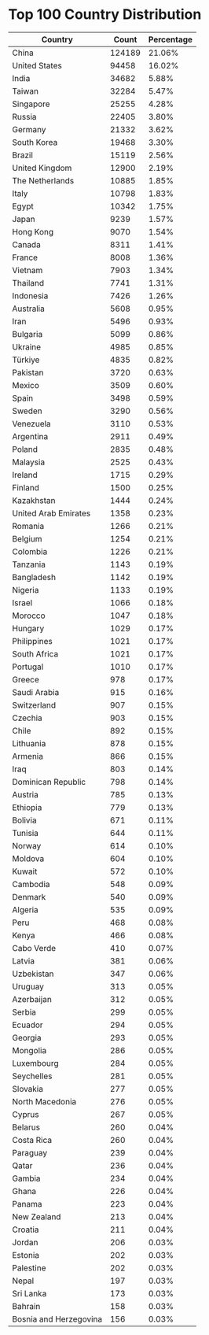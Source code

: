 # Top 100 Country Distribution
| Country | Count | Percentage |
|----|----|----|
| China | 124189 | 21.06% |
| United States | 94458 | 16.02% |
| India | 34682 | 5.88% |
| Taiwan | 32284 | 5.47% |
| Singapore | 25255 | 4.28% |
| Russia | 22405 | 3.80% |
| Germany | 21332 | 3.62% |
| South Korea | 19468 | 3.30% |
| Brazil | 15119 | 2.56% |
| United Kingdom | 12900 | 2.19% |
| The Netherlands | 10885 | 1.85% |
| Italy | 10798 | 1.83% |
| Egypt | 10342 | 1.75% |
| Japan | 9239 | 1.57% |
| Hong Kong | 9070 | 1.54% |
| Canada | 8311 | 1.41% |
| France | 8008 | 1.36% |
| Vietnam | 7903 | 1.34% |
| Thailand | 7741 | 1.31% |
| Indonesia | 7426 | 1.26% |
| Australia | 5608 | 0.95% |
| Iran | 5496 | 0.93% |
| Bulgaria | 5099 | 0.86% |
| Ukraine | 4985 | 0.85% |
| Türkiye | 4835 | 0.82% |
| Pakistan | 3720 | 0.63% |
| Mexico | 3509 | 0.60% |
| Spain | 3498 | 0.59% |
| Sweden | 3290 | 0.56% |
| Venezuela | 3110 | 0.53% |
| Argentina | 2911 | 0.49% |
| Poland | 2835 | 0.48% |
| Malaysia | 2525 | 0.43% |
| Ireland | 1715 | 0.29% |
| Finland | 1500 | 0.25% |
| Kazakhstan | 1444 | 0.24% |
| United Arab Emirates | 1358 | 0.23% |
| Romania | 1266 | 0.21% |
| Belgium | 1254 | 0.21% |
| Colombia | 1226 | 0.21% |
| Tanzania | 1143 | 0.19% |
| Bangladesh | 1142 | 0.19% |
| Nigeria | 1133 | 0.19% |
| Israel | 1066 | 0.18% |
| Morocco | 1047 | 0.18% |
| Hungary | 1029 | 0.17% |
| Philippines | 1021 | 0.17% |
| South Africa | 1021 | 0.17% |
| Portugal | 1010 | 0.17% |
| Greece | 978 | 0.17% |
| Saudi Arabia | 915 | 0.16% |
| Switzerland | 907 | 0.15% |
| Czechia | 903 | 0.15% |
| Chile | 892 | 0.15% |
| Lithuania | 878 | 0.15% |
| Armenia | 866 | 0.15% |
| Iraq | 803 | 0.14% |
| Dominican Republic | 798 | 0.14% |
| Austria | 785 | 0.13% |
| Ethiopia | 779 | 0.13% |
| Bolivia | 671 | 0.11% |
| Tunisia | 644 | 0.11% |
| Norway | 614 | 0.10% |
| Moldova | 604 | 0.10% |
| Kuwait | 572 | 0.10% |
| Cambodia | 548 | 0.09% |
| Denmark | 540 | 0.09% |
| Algeria | 535 | 0.09% |
| Peru | 468 | 0.08% |
| Kenya | 466 | 0.08% |
| Cabo Verde | 410 | 0.07% |
| Latvia | 381 | 0.06% |
| Uzbekistan | 347 | 0.06% |
| Uruguay | 313 | 0.05% |
| Azerbaijan | 312 | 0.05% |
| Serbia | 299 | 0.05% |
| Ecuador | 294 | 0.05% |
| Georgia | 293 | 0.05% |
| Mongolia | 286 | 0.05% |
| Luxembourg | 284 | 0.05% |
| Seychelles | 281 | 0.05% |
| Slovakia | 277 | 0.05% |
| North Macedonia | 276 | 0.05% |
| Cyprus | 267 | 0.05% |
| Belarus | 260 | 0.04% |
| Costa Rica | 260 | 0.04% |
| Paraguay | 239 | 0.04% |
| Qatar | 236 | 0.04% |
| Gambia | 234 | 0.04% |
| Ghana | 226 | 0.04% |
| Panama | 223 | 0.04% |
| New Zealand | 213 | 0.04% |
| Croatia | 211 | 0.04% |
| Jordan | 206 | 0.03% |
| Estonia | 202 | 0.03% |
| Palestine | 202 | 0.03% |
| Nepal | 197 | 0.03% |
| Sri Lanka | 173 | 0.03% |
| Bahrain | 158 | 0.03% |
| Bosnia and Herzegovina | 156 | 0.03% |
